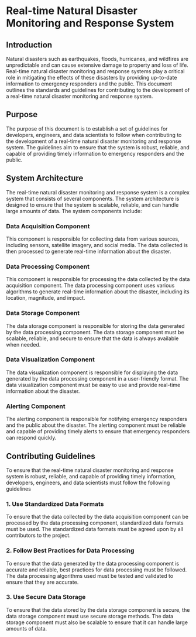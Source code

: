 
# Real-time Natural Disaster Monitoring and Response System

## Introduction

Natural disasters such as earthquakes, floods, hurricanes, and wildfires are unpredictable and can cause extensive damage to property and loss of life. Real-time natural disaster monitoring and response systems play a critical role in mitigating the effects of these disasters by providing up-to-date information to emergency responders and the public. This document outlines the standards and guidelines for contributing to the development of a real-time natural disaster monitoring and response system.

## Purpose

The purpose of this document is to establish a set of guidelines for developers, engineers, and data scientists to follow when contributing to the development of a real-time natural disaster monitoring and response system. The guidelines aim to ensure that the system is robust, reliable, and capable of providing timely information to emergency responders and the public.

## System Architecture

The real-time natural disaster monitoring and response system is a complex system that consists of several components. The system architecture is designed to ensure that the system is scalable, reliable, and can handle large amounts of data. The system components include:

### Data Acquisition Component
This component is responsible for collecting data from various sources, including sensors, satellite imagery, and social media. The data collected is then processed to generate real-time information about the disaster.

### Data Processing Component
This component is responsible for processing the data collected by the data acquisition component. The data processing component uses various algorithms to generate real-time information about the disaster, including its location, magnitude, and impact.

### Data Storage Component
The data storage component is responsible for storing the data generated by the data processing component. The data storage component must be scalable, reliable, and secure to ensure that the data is always available when needed.

### Data Visualization Component
The data visualization component is responsible for displaying the data generated by the data processing component in a user-friendly format. The data visualization component must be easy to use and provide real-time information about the disaster.

### Alerting Component
The alerting component is responsible for notifying emergency responders and the public about the disaster. The alerting component must be reliable and capable of providing timely alerts to ensure that emergency responders can respond quickly.

## Contributing Guidelines
To ensure that the real-time natural disaster monitoring and response system is robust, reliable, and capable of providing timely information, developers, engineers, and data scientists must follow the following guidelines

### 1. Use Standardized Data Formats
To ensure that the data collected by the data acquisition component can be processed by the data processing component, standardized data formats must be used. The standardized data formats must be agreed upon by all contributors to the project.

### 2. Follow Best Practices for Data Processing
To ensure that the data generated by the data processing component is accurate and reliable, best practices for data processing must be followed. The data processing algorithms used must be tested and validated to ensure that they are accurate.

### 3. Use Secure Data Storage
To ensure that the data stored by the data storage component is secure, the data storage component must use secure storage methods. The data storage component must also be scalable to ensure that it can handle large amounts of data.
